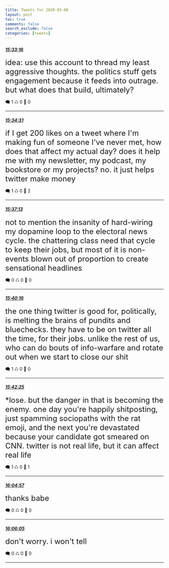```yaml
---
title: Tweets for 2020-03-08
layout: post
toc: true
comments: false
search_exclude: false
categories: [tweets]
---
```



#### <a href = "https://twitter.com/deepfates/status/1236766962685886464">*15:33:16*</a>

<font size="5">idea: use this account to thread my least aggressive thoughts. the politics stuff gets engagement because it feeds into outrage. but what does that build, ultimately?</font>



🗨️ 1 ♺ 0 🤍  0   

---
    
#### <a href = "https://twitter.com/deepfates/status/1236767278223384576">*15:34:31*</a>

<font size="5">if I get 200 likes on a tweet where I'm making fun of someone I've never met, how does that affect my actual day? does it help me with my newsletter, my podcast, my bookstore or my projects?   no. it just helps twitter make money</font>



🗨️ 1 ♺ 0 🤍  2   

---
    
#### <a href = "https://twitter.com/deepfates/status/1236767955024621569">*15:37:13*</a>

<font size="5">not to mention the insanity of hard-wiring my dopamine loop to the electoral news cycle. the chattering class need that cycle to keep their jobs, but most of it is non-events blown out of proportion to create sensational headlines</font>



🗨️ 0 ♺ 0 🤍  0   

---
    
#### <a href = "https://twitter.com/deepfates/status/1236768722380935168">*15:40:16*</a>

<font size="5">the one thing twitter is good for, politically, is melting the brains of pundits and bluechecks. they have to be on twitter all the time, for their jobs. unlike the rest of us, who can do bouts of info-warfare and rotate out when we start to close our shit</font>



🗨️ 1 ♺ 0 🤍  0   

---
    
#### <a href = "https://twitter.com/deepfates/status/1236769266218594305">*15:42:25*</a>

<font size="5">*lose. but the danger in that is becoming the enemy. one day you're happily shitposting, just spamming sociopaths with the rat emoji, and the next you're devastated because your candidate got smeared on CNN. twitter is not real life, but it can affect real life</font>



🗨️ 1 ♺ 0 🤍  1   

---
    
#### <a href = "https://twitter.com/deepfates/status/1236774936590422016">*16:04:57*</a>

<font size="5">thanks babe</font>



🗨️ 0 ♺ 0 🤍  0   

---
    
#### <a href = "https://twitter.com/deepfates/status/1236775221127872513">*16:06:05*</a>

<font size="5">don't worry. i won't tell</font>



🗨️ 0 ♺ 0 🤍  0   

---
    
            
